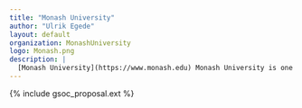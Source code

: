 ```yaml
---
title: "Monash University"
author: "Ulrik Egede"
layout: default
organization: MonashUniversity
logo: Monash.png
description: |
  [Monash University](https://www.monash.edu) Monash University is one of Australia's leading universities and ranks among the world's top 100. We help change lives through research and education. It has a large faculty of Science that is active across all areas of Science from Particle Physics to the development of new methods for identifying rare earth minerals.
---
```


{% include gsoc_proposal.ext %}
